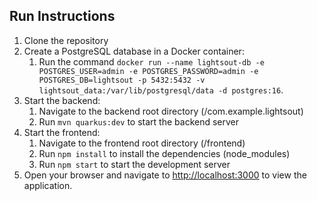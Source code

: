 ## Run Instructions
1. Clone the repository
2. Create a PostgreSQL database in a Docker container:
    1. Run the command `docker run --name lightsout-db -e POSTGRES_USER=admin -e POSTGRES_PASSWORD=admin -e POSTGRES_DB=lightsout -p 5432:5432 -v lightsout_data:/var/lib/postgresql/data -d postgres:16`.
3. Start the backend:
    1. Navigate to the backend root directory (/com.example.lightsout)
    2. Run `mvn quarkus:dev` to start the backend server
4. Start the frontend:
    1. Navigate to the frontend root directory (/frontend)
    2. Run `npm install` to install the dependencies (node_modules)
    3. Run `npm start` to start the development server
5. Open your browser and navigate to [http://localhost:3000](http://localhost:3000) to view the application.

